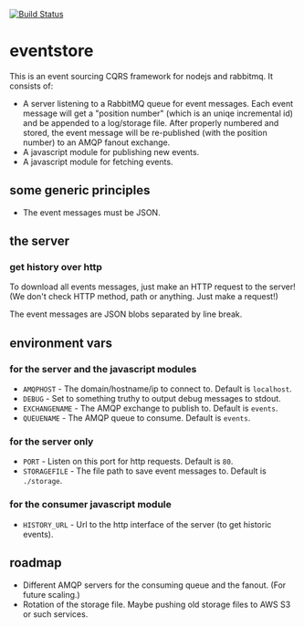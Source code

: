 [![Build Status](https://semaphoreci.com/api/v1/houseagency/eventstore/branches/master/badge.svg)](https://semaphoreci.com/houseagency/eventstore)

eventstore
==========

This is an event sourcing CQRS framework for nodejs and rabbitmq.
It consists of:

* A server listening to a RabbitMQ queue for event messages. Each event message
  will get a "position number" (which is an uniqe incremental id) and be
  appended to a log/storage file. After properly numbered and stored, the event
  message will be re-published (with the position number) to an AMQP fanout
  exchange.
* A javascript module for publishing new events.
* A javascript module for fetching events.


some generic principles
-----------------------

* The event messages must be JSON.


the server
----------

### get history over http

To download all events messages, just make an HTTP request to the server!
(We don't check HTTP method, path or anything. Just make a request!)

The event messages are JSON blobs separated by line break.


environment vars
----------------

### for the server and the javascript modules

* `AMQPHOST` - The domain/hostname/ip to connect to. Default is `localhost`.
* `DEBUG` - Set to something truthy to output debug messages to stdout.
* `EXCHANGENAME` - The AMQP exchange to publish to. Default is `events`.
* `QUEUENAME` - The AMQP queue to consume. Default is `events`.

### for the server only

* `PORT` - Listen on this port for http requests. Default is `80`.
* `STORAGEFILE` - The file path to save event messages to. Default is `./storage`.

### for the consumer javascript module

* `HISTORY_URL` - Url to the http interface of the server (to get historic
  events).


roadmap
-------

* Different AMQP servers for the consuming queue and the fanout. (For future
  scaling.)
* Rotation of the storage file. Maybe pushing old storage files to AWS S3 or
  such services.

